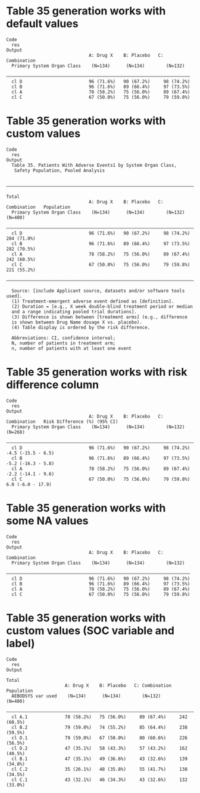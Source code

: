 # Table 35 generation works with default values

    Code
      res
    Output
                                   A: Drug X    B: Placebo   C: Combination
      Primary System Organ Class    (N=134)      (N=134)        (N=132)    
      —————————————————————————————————————————————————————————————————————
      cl D                         96 (71.6%)   90 (67.2%)     98 (74.2%)  
      cl B                         96 (71.6%)   89 (66.4%)     97 (73.5%)  
      cl A                         78 (58.2%)   75 (56.0%)     89 (67.4%)  
      cl C                         67 (50.0%)   75 (56.0%)     79 (59.8%)  

# Table 35 generation works with custom values

    Code
      res
    Output
      Table 35. Patients With Adverse Events1 by System Organ Class,
       Safety Population, Pooled Analysis
      
      ———————————————————————————————————————————————————————————————————————————————————
                                                                                 Total   
                                   A: Drug X    B: Placebo   C: Combination   Population 
      Primary System Organ Class    (N=134)      (N=134)        (N=132)         (N=400)  
      ———————————————————————————————————————————————————————————————————————————————————
      cl D                         96 (71.6%)   90 (67.2%)     98 (74.2%)     284 (71.0%)
      cl B                         96 (71.6%)   89 (66.4%)     97 (73.5%)     282 (70.5%)
      cl A                         78 (58.2%)   75 (56.0%)     89 (67.4%)     242 (60.5%)
      cl C                         67 (50.0%)   75 (56.0%)     79 (59.8%)     221 (55.2%)
      ———————————————————————————————————————————————————————————————————————————————————
      
      Source: [include Applicant source, datasets and/or software tools used].
      (1) Treatment-emergent adverse event defined as [definition].
      (2) Duration = [e.g., X week double-blind treatment period or median
      and a range indicating pooled trial durations].
      (3) Difference is shown between [treatment arms] (e.g., difference
      is shown between Drug Name dosage X vs. placebo).
      (4) Table display is ordered by the risk difference.
      
      Abbreviations: CI, confidence interval;
      N, number of patients in treatment arm;
      n, number of patients with at least one event

# Table 35 generation works with risk difference column

    Code
      res
    Output
                                   A: Drug X    B: Placebo   C: Combination   Risk Difference (%) (95% CI)
      Primary System Organ Class    (N=134)      (N=134)        (N=132)                 (N=268)           
      ————————————————————————————————————————————————————————————————————————————————————————————————————
      cl D                         96 (71.6%)   90 (67.2%)     98 (74.2%)          -4.5 (-15.5 - 6.5)     
      cl B                         96 (71.6%)   89 (66.4%)     97 (73.5%)          -5.2 (-16.3 - 5.8)     
      cl A                         78 (58.2%)   75 (56.0%)     89 (67.4%)          -2.2 (-14.1 - 9.6)     
      cl C                         67 (50.0%)   75 (56.0%)     79 (59.8%)          6.0 (-6.0 - 17.9)      

# Table 35 generation works with some NA values

    Code
      res
    Output
                                   A: Drug X    B: Placebo   C: Combination
      Primary System Organ Class    (N=134)      (N=134)        (N=132)    
      —————————————————————————————————————————————————————————————————————
      cl D                         96 (71.6%)   90 (67.2%)     98 (74.2%)  
      cl B                         96 (71.6%)   89 (66.4%)     97 (73.5%)  
      cl A                         78 (58.2%)   75 (56.0%)     89 (67.4%)  
      cl C                         67 (50.0%)   75 (56.0%)     79 (59.8%)  

# Table 35 generation works with custom values (SOC variable and label)

    Code
      res
    Output
                                                                        Total   
                          A: Drug X    B: Placebo   C: Combination   Population 
      AEBODSYS var used    (N=134)      (N=134)        (N=132)         (N=400)  
      ——————————————————————————————————————————————————————————————————————————
      cl A.1              78 (58.2%)   75 (56.0%)     89 (67.4%)     242 (60.5%)
      cl B.2              79 (59.0%)   74 (55.2%)     85 (64.4%)     238 (59.5%)
      cl D.1              79 (59.0%)   67 (50.0%)     80 (60.6%)     226 (56.5%)
      cl D.2              47 (35.1%)   58 (43.3%)     57 (43.2%)     162 (40.5%)
      cl B.1              47 (35.1%)   49 (36.6%)     43 (32.6%)     139 (34.8%)
      cl C.2              35 (26.1%)   48 (35.8%)     55 (41.7%)     138 (34.5%)
      cl C.1              43 (32.1%)   46 (34.3%)     43 (32.6%)     132 (33.0%)

